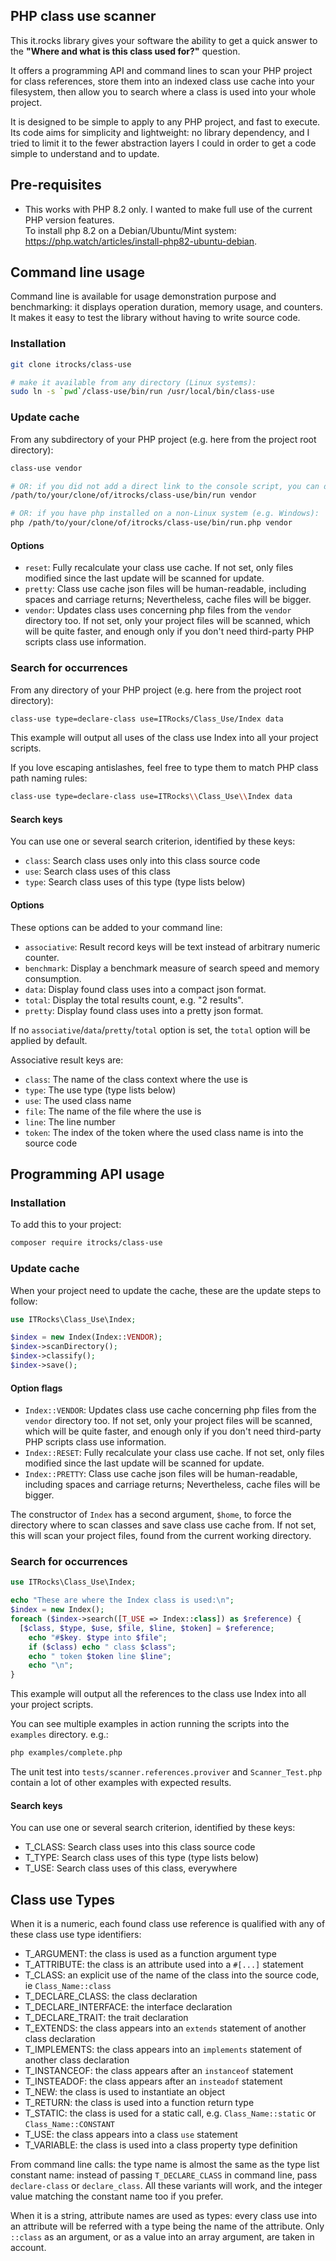 PHP class use scanner 
---------------------

This it.rocks library gives your software the ability to get a quick answer to the
**"Where and what is this class used for?"** question.

It offers a programming API and command lines to scan your PHP project for class
references, store them into an indexed class use cache into your filesystem,
then allow you to search where a class is used into your whole project.

It is designed to be simple to apply to any PHP project, and fast to execute.
Its code aims for simplicity and lightweight: no library dependency,
and I tried to limit it to the fewer abstraction layers I could
in order to get a code simple to understand and to update.

Pre-requisites
--------------

- This works with PHP 8.2 only. I wanted to make full use of the current PHP version features. \
  To install php 8.2 on a Debian/Ubuntu/Mint system:
  https://php.watch/articles/install-php82-ubuntu-debian.

Command line usage
------------------

Command line is available for usage demonstration purpose and benchmarking:
it displays operation duration, memory usage, and counters.
It makes it easy to test the library without having to write source code.

### Installation

```bash
git clone itrocks/class-use

# make it available from any directory (Linux systems):
sudo ln -s `pwd`/class-use/bin/run /usr/local/bin/class-use
```

### Update cache

From any subdirectory of your PHP project (e.g. here from the project root directory):

```bash
class-use vendor

# OR: if you did not add a direct link to the console script, you can do the same with (Linux systems):
/path/to/your/clone/of/itrocks/class-use/bin/run vendor

# OR: if you have php installed on a non-Linux system (e.g. Windows):
php /path/to/your/clone/of/itrocks/class-use/bin/run.php vendor
```

#### Options

- `reset`:
  Fully recalculate your class use cache. If not set, only files modified since the last update
  will be scanned for update.
- `pretty`:
  Class use cache json files will be human-readable, including spaces and carriage returns;
  Nevertheless, cache files will be bigger.
- `vendor`:
  Updates class uses concerning php files from the `vendor` directory too. If not set,
  only your project files will be scanned, which will be quite faster, and enough only if you don't
  need third-party PHP scripts class use information.

### Search for occurrences

From any directory of your PHP project (e.g. here from the project root directory):

```bash
class-use type=declare-class use=ITRocks/Class_Use/Index data
```

This example will output all uses of the class use Index into all your project scripts.

If you love escaping antislashes, feel free to type them to match PHP class path naming rules:

```bash
class-use type=declare-class use=ITRocks\\Class_Use\\Index data
```

#### Search keys

You can use one or several search criterion, identified by these keys:

- `class`: Search class uses only into this class source code
- `use`:   Search class uses of this class 
- `type`:  Search class uses of this type (type lists below)

#### Options

These options can be added to your command line:

- `associative`: Result record keys will be text instead of arbitrary numeric counter.
- `benchmark`: Display a benchmark measure of search speed and memory consumption.
- `data`: Display found class uses into a compact json format.
- `total`: Display the total results count, e.g. "2 results".
- `pretty`: Display found class uses into a pretty json format.

If no `associative`/`data`/`pretty`/`total` option is set,
the `total` option will be applied by default.

Associative result keys are:

- `class`: The name of the class context where the use is
- `type`:  The use type (type lists below)
- `use`:   The used class name
- `file`:  The name of the file where the use is
- `line`:  The line number
- `token`: The index of the token where the used class name is into the source code

Programming API usage
---------------------

### Installation

To add this to your project:

```bash
composer require itrocks/class-use
```

### Update cache

When your project need to update the cache, these are the update steps to follow:

```php
use ITRocks\Class_Use\Index;

$index = new Index(Index::VENDOR);
$index->scanDirectory();
$index->classify();
$index->save();
```

#### Option flags

- `Index::VENDOR`:
  Updates class use cache concerning php files from the `vendor` directory too. If not set,
  only your project files will be scanned, which will be quite faster, and enough only if you don't
  need third-party PHP scripts class use information.
- `Index::RESET`:
  Fully recalculate your class use cache. If not set, only files modified since the last update
  will be scanned for update.
- `Index::PRETTY`:
  Class use cache json files will be human-readable, including spaces and carriage returns;
  Nevertheless, cache files will be bigger.

The constructor of `Index` has a second argument, `$home`, to force the directory where to
scan classes and save class use cache from. If not set, this will scan your project files, found
from the current working directory.

### Search for occurrences

```php
use ITRocks\Class_Use\Index;

echo "These are where the Index class is used:\n";
$index = new Index();
foreach ($index->search([T_USE => Index::class]) as $reference) {
  [$class, $type, $use, $file, $line, $token] = $reference;
	echo "#$key. $type into $file";
	if ($class) echo " class $class";
	echo " token $token line $line";
	echo "\n";
}
```

This example will output all the references to the class use Index into all your project scripts.

You can see multiple examples in action running the scripts into the `examples` directory. e.g.:

```bash
php examples/complete.php
```

The unit test into `tests/scanner.references.proviver` and `Scanner_Test.php` contain a lot of other
examples with expected results.

#### Search keys

You can use one or several search criterion, identified by these keys:

- T_CLASS: Search class uses into this class source code
- T_TYPE: Search class uses of this type (type lists below)
- T_USE: Search class uses of this class, everywhere

Class use Types
---------------

When it is a numeric, each found class use reference is qualified with any of these class use type
identifiers:

- T_ARGUMENT: the class is used as a function argument type
- T_ATTRIBUTE: the class is an attribute used into a `#[...]` statement
- T_CLASS: an explicit use of the name of the class into the source code, ie `Class_Name::class`
- T_DECLARE_CLASS: the class declaration
- T_DECLARE_INTERFACE: the interface declaration
- T_DECLARE_TRAIT: the trait declaration
- T_EXTENDS: the class appears into an `extends` statement of another class declaration
- T_IMPLEMENTS: the class appears into an `implements` statement of another class declaration
- T_INSTANCEOF: the class appears after an `instanceof` statement
- T_INSTEADOF: the class appears after an `insteadof` statement
- T_NEW: the class is used to instantiate an object
- T_RETURN: the class is used into a function return type
- T_STATIC: the class is used for a static call,
  e.g. `Class_Name::static` or `Class_Name::CONSTANT`
- T_USE: the class appears into a class `use` statement
- T_VARIABLE: the class is used into a class property type definition

From command line calls: the type name is almost the same as the type list constant name: instead of
passing `T_DECLARE_CLASS` in command line, pass `declare-class` or `declare_class`.
All these variants will work, and the integer value matching the constant name too if you prefer.

When it is a string, attribute names are used as types: every class use into an attribute will be
referred with a type being the name of the attribute. Only `::class` as an argument, or as a value
into an array argument, are taken in account.
